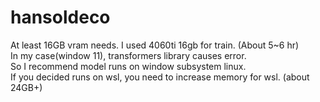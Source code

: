 # hansoldeco

At least 16GB vram needs. I used 4060ti 16gb for train. (About 5~6 hr) <br>
In my case(window 11), transformers library causes error. <br> 
So I recommend model runs on window subsystem linux. <br>
If you decided runs on wsl, you need to increase memory for wsl. (about 24GB+)
